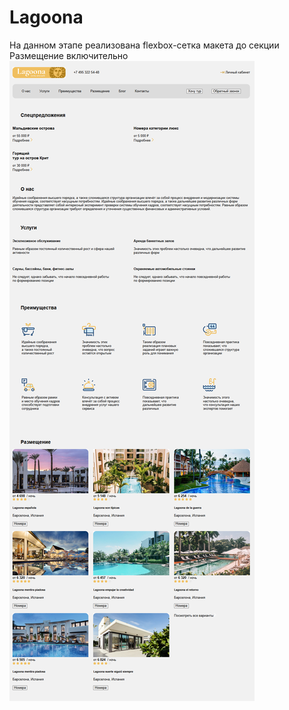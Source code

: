 # Lagoona
На данном этапе реализована flexbox-сетка макета до секции Размещение включительно
<img alt="Lionic" src="https://github.com/onehunsev/Lagoona/blob/main/img/lagoona_preview.png">
